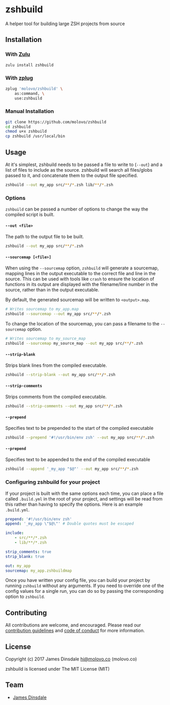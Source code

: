 # zshbuild

A helper tool for building large ZSH projects from source

## Installation

### With [Zulu](https://zulu.sh)

```sh
zulu install zshbuild
```

### With [zplug](https://zplug.sh)

```sh
zplug 'molovo/zshbuild' \
    as:command, \
    use:zshbuild
```

### Manual Installation

```sh
git clone https://github.com/molovo/zshbuild
cd zshbuild
chmod u+x zshbuild
cp zshbuild /usr/local/bin
```

## Usage

At it's simplest, zshbuild needs to be passed a file to write to (`--out`) and a list of files to include as the source. zshbuild will search all files/globs passed to it, and concatenate them to the output file specified.

```sh
zshbuild --out my_app src/**/*.zsh lib/**/*.zsh
```

### Options

`zshbuild` can be passed a number of options to change the way the compiled script is built.

#### `--out <file>`

The path to the output file to be built.

```sh
zshbuild --out my_app src/**/*.zsh
```

#### `--sourcemap [<file>]`

When using the `--sourcemap` option, `zshbuild` will generate a sourcemap, mapping lines in the output executable to the correct file and line in the source. This can be used with tools like `crash` to ensure the location of functions in its output are displayed with the filename/line number in the source, rather than in the output executable.

By default, the generated sourcemap will be written to `<output>.map`.

```sh
# Writes sourcemap to my_app.map
zshbuild --sourcemap --out my_app src/**/*.zsh
```

To change the location of the sourcemap, you can pass a filename to the `--sourcemap` option.

```sh
# Writes sourcemap to my_source_map
zshbuild --sourcemap my_source_map --out my_app src/**/*.zsh
```

#### `--strip-blank`

Strips blank lines from the compiled executable.

```sh
zshbuild --strip-blank --out my_app src/**/*.zsh
```

#### `--strip-comments`

Strips comments from the compiled executable.

```sh
zshbuild --strip-comments --out my_app src/**/*.zsh
```

#### `--prepend`

Specifies text to be prepended to the start of the compiled executable

```sh
zshbuild --prepend '#!/usr/bin/env zsh' --out my_app src/**/*.zsh
```

#### `--prepend`

Specifies text to be appended to the end of the compiled executable

```sh
zshbuild --append '_my_app "$@"' --out my_app src/**/*.zsh
```

### Configuring zshbuild for your project

If your project is built with the same options each time, you can place a file called `.build.yml` in the root of your project, and settings will be read from this rather than having to specify the options. Here is an example `.build.yml`.

```yaml
prepend: '#!/usr/bin/env zsh'
append: '_my_app \"$@\"' # Double quotes must be escaped

include:
    - src/**/*.zsh
    - lib/**/*.zsh

strip_comments: true
strip_blank: true

out: my_app
sourcemap: my_app.zshbuildmap
```

Once you have written your config file, you can build your project by running `zshbuild` without any arguments. If you need to override one of the config values for a single run, you can do so by passing the corresponding option to `zshbuild`.

## Contributing

All contributions are welcome, and encouraged. Please read our [contribution guidelines](contributing.md) and [code of conduct](code-of-conduct.md) for more information.

## License

Copyright (c) 2017 James Dinsdale <hi@molovo.co> (molovo.co)

zshbuild is licensed under The MIT License (MIT)

## Team

* [James Dinsdale](http://molovo.co)
